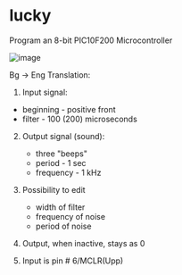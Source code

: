 # lucky
Program an 8-bit PIC10F200 Microcontroller

![image](https://github.com/dimovnm/lucky/assets/112572931/bfdaa2d4-0ea5-4c64-83b4-20ebff62f7eb)

Bg -> Eng Translation: 

1. Input signal:
  - beginning - positive front
  - filter - 100 (200) microseconds

2. Output signal (sound):
   - three "beeps"
   - period - 1 sec
   - frequency - 1 kHz
  
3. Possibility to edit
   - width of filter
   - frequency of noise
   - period of noise
  
4. Output, when inactive, stays as 0
   
6. Input is pin # 6/MCLR(Upp)
